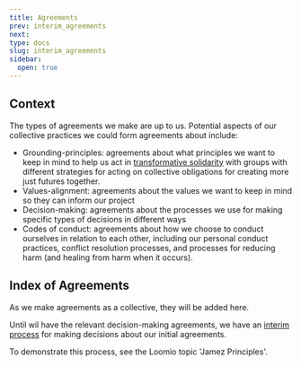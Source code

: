 ```yaml
---
title: Agreements
prev: interim_agreements
next: 
type: docs
slug: interim_agreements
sidebar:
  open: true
---
```


## Context 
The types of agreements we make are up to us. Potential aspects of our collective practices we could form agreements about include: 
- Grounding-principles: agreements about what principles we want to keep in mind to help us act in [transformative solidarity](https://commonslibrary.org/solidarity-the-past-present-and-future-of-a-world-changing-idea/) with groups with different strategies for acting on collective obligations for creating more just futures together.
- Values-alignment: agreements about the values we want to keep in mind so they can inform our project
- Decision-making: agreements about the processes we use for making specific types of decisions in different ways 
- Codes of conduct: agreements about how we choose to conduct ourselves in relation to each other, including our personal conduct practices, conflict resolution processes, and processes for reducing harm (and healing from harm when it occurs). 

## Index of Agreements

As we make agreements as a collective, they will be added here. 

Until wil have the relevant decision-making agreements, we have an [interim process](content/handbook/Interim_processes/decision_making_process.md) for making decisions about our initial agreements. 

To demonstrate this process, see the Loomio topic 'Jamez Principles'.
